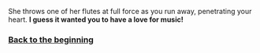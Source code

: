 She throws one of her flutes at full force as you run away, penetrating your heart. **I guess it wanted you to have a love for music!**

### [Back to the beginning](../beginning.md)